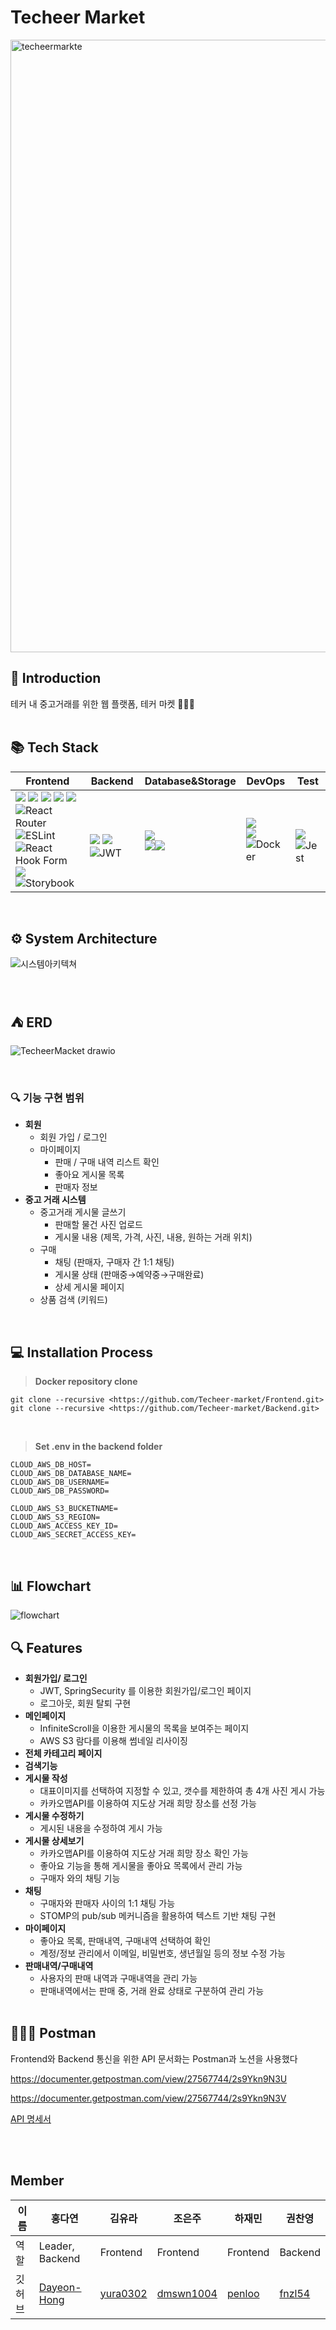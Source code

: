 

# Techeer Market
<img width="980" alt="techeermarkte" src="https://github.com/Techeer-market/.github/assets/95288297/7f17d217-85a3-4f24-a5a1-c77ee8b8d6a0">


<br>

## 🎀 Introduction

테커 내 중고거래를 위한 웹 플랫폼, 테커 마켓 👩🏻‍🌾
<br>
<br>

## 📚 Tech Stack

| Frontend | Backend | Database&Storage | DevOps | Test |
| --- | --- | --- | --- | --- |
| <img src="https://img.shields.io/badge/Vite-646CFF?style=for-the-badge&logo=Vite&logoColor=white"> <img src="https://img.shields.io/badge/React-61DAFB?style=for-the-badge&logo=React&logoColor=white"> <img src="https://img.shields.io/badge/TypeScript-3178C6?style=for-the-badge&logo=TypeScript&logoColor=white"> <img src="https://img.shields.io/badge/styled--components-DB7093?style=for-the-badge&logo=styled-components&logoColor=white"> <img src="https://img.shields.io/badge/-React%20Query-FF4154?style=for-the-badge&logo=react%20query&logoColor=white"> ![React Router](https://img.shields.io/badge/React_Router-CA4245?style=for-the-badge&logo=react-router&logoColor=white) <br>![ESLint](https://img.shields.io/badge/ESLint-4B3263?style=for-the-badge&logo=eslint&logoColor=white) ![React Hook Form](https://img.shields.io/badge/React%20Hook%20Form-%23EC5990.svg?style=for-the-badge&logo=reacthookform&logoColor=white)<br><img src="https://img.shields.io/badge/Mock Service Worker-FF6A33?&style=for-the-badge"> ![Storybook](https://img.shields.io/badge/-Storybook-FF4785?style=for-the-badge&logo=storybook&logoColor=white) | <br><img src="https://img.shields.io/badge/SpringBoot-37814A?style=for-the-badge&logo=SpringBoot&logoColor=white"> <img src="https://img.shields.io/badge/springsecurity-6DB33F?style=for-the-badge&logo=springsecurity&logoColor=white"> ![JWT](https://img.shields.io/badge/JWT-black?style=for-the-badge&logo=JSON%20web%20tokens)<br> | <img src="https://img.shields.io/badge/PostgreSQL-blue?style=for-the-badge&logo=PostgreSQL&logoColor=white"><br><img src="https://img.shields.io/badge/AWS-S3Bucket-yellow?style=for-the-badge&logo=Amazon"><img src="https://img.shields.io/badge/RDS-527FFF?style=for-the-badge&logo=AmazonRds&logoColor=white"> <br> | <img src="https://img.shields.io/badge/AWS-ElasticBeanstalk-orange?style=for-the-badge&logo=AWS-ElasticBeanstalk&logoColor=white"><br><img src="https://img.shields.io/badge/AWS-EC2-D1743D?style=for-the-badge&logo=AWS-EC2&logoColor=white"><br> ![Docker](https://img.shields.io/badge/docker-%230db7ed.svg?style=for-the-badge&logo=docker&logoColor=white)<br> | <br><img src="https://img.shields.io/badge/junit5-25A162?style=for-the-badge&logo=junit5&logoColor=white"> ![Jest](https://img.shields.io/badge/-jest-%23C21325?style=for-the-badge&logo=jest&logoColor=white)<br> |


<br>

## ⚙️ System Architecture

![시스템아키텍쳐](https://github.com/Techeer-market/.github/assets/95288297/4203200b-027d-465d-b71a-c6dc93f4f540)


<br>

## ⛺️ ERD

![TecheerMacket drawio](https://github.com/Techeer-market/.github/assets/95288297/90b69081-2ea4-468b-80a8-b9f548b80fe7)


<br>

### 🔍 기능 구현 범위

- **회원**
    - 회원 가입 / 로그인
    - 마이페이지
        - 판매 / 구매 내역 리스트 확인
        - 좋아요 게시물 목록
        - 판매자 정보
- **중고 거래 시스템**
    - 중고거래 게시물 글쓰기
        - 판매할 물건 사진 업로드
        - 게시물 내용 (제목, 가격, 사진, 내용, 원하는 거래 위치)
    - 구매
        - 채팅 (판매자, 구매자 간 1:1 채팅)
        - 게시물 상태 (판매중→예약중→구매완료)
        - 상세 게시물 페이지
    - 상품 검색 (키워드)

<br>

## 💻 Installation Process

> <b>Docker repository clone </b>
> 

```
git clone --recursive <https://github.com/Techeer-market/Frontend.git>
git clone --recursive <https://github.com/Techeer-market/Backend.git>
```

<br>

> <b>Set .env in the backend folder </b>
> 

```
CLOUD_AWS_DB_HOST=
CLOUD_AWS_DB_DATABASE_NAME=
CLOUD_AWS_DB_USERNAME=
CLOUD_AWS_DB_PASSWORD=

CLOUD_AWS_S3_BUCKETNAME=
CLOUD_AWS_S3_REGION=       
CLOUD_AWS_ACCESS_KEY_ID=
CLOUD_AWS_SECRET_ACCESS_KEY=
```

<br>

## 📊 Flowchart

![flowchart](https://github.com/Techeer-market/.github/assets/95288297/1228566c-f532-40a8-9e26-1ed69d17caf1)


## 🔍 Features

- **회원가입/ 로그인**
    - JWT, SpringSecurity 를 이용한 회원가입/로그인 페이지
    - 로그아웃, 회원 탈퇴 구현
- **메인페이지**
    - InfiniteScroll을 이용한 게시물의 목록을 보여주는 페이지
    - AWS S3 람다를 이용해 썸네일 리사이징
- **전체 카테고리 페이지**
- **검색기능**
- **게시물 작성**
    - 대표이미지를 선택하여 지정할 수 있고, 갯수를 제한하여 총 4개 사진 게시 가능
    - 카카오맵API를 이용하여 지도상 거래 희망 장소를 선정 가능
- **게시물 수정하기**
    - 게시된 내용을 수정하여 게시 가능
- **게시물 상세보기**
    - 카카오맵API를 이용하여 지도상 거래 희망 장소 확인 가능
    - 좋아요 기능을 통해 게시물을 좋아요 목록에서 관리 가능
    - 구매자 와의 채팅 기능
- **채팅**
    - 구매자와 판매자 사이의 1:1 채팅 가능
    - STOMP의 pub/sub 메커니즘을 활용하여 텍스트 기반 채팅 구현
- **마이페이지**
    - 좋아요 목록, 판매내역, 구매내역 선택하여 확인
    - 계정/정보 관리에서 이메일, 비밀번호, 생년월일 등의 정보 수정 가능
- **판매내역/구매내역**
    - 사용자의 판매 내역과 구매내역을 관리 가능
    - 판매내역에서는 판매 중, 거래 완료 상태로 구분하여 관리 가능
  <br>

## ⛹🏼‍♀️ Postman

Frontend와 Backend 통신을 위한 API 문서화는 Postman과 노션을 사용했다

https://documenter.getpostman.com/view/27567744/2s9Ykn9N3U

https://documenter.getpostman.com/view/27567744/2s9Ykn9N3V

[API 명세서](https://www.notion.so/API-9e28dd92dc194e1c85f6e801877a2432?pvs=21) 

<br>
<br>

## Member 
| 이름 | 홍다연 | 김유라 | 조은주 | 하재민 | 권찬영 |
| --- |  --- | --- | --- | --- |  --- | 
| 역할  | Leader, Backend | Frontend | Frontend | Frontend |  Backend |
| 깃허브 | [Dayeon-Hong](https://github.com/Dayeon-Hong) | [yura0302](https://github.com/yura0302) | [dmswn1004](https://github.com/dmswn1004) | [penloo](https://github.com/penloo) | [fnzl54](https://github.com/fnzl54)

<br>
